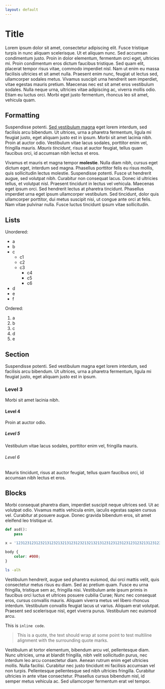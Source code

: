 ```yaml
---
layout: default
---
```


Title
=====
Lorem ipsum dolor sit amet, consectetur adipiscing elit. Fusce
tristique turpis in nunc aliquam scelerisque. Ut et aliquam nunc. Sed accumsan
condimentum justo. Proin in dolor elementum, fermentum orci eget, ultricies mi.
Proin condimentum eros dictum faucibus tristique. Sed quam elit, placerat tempor
risus vitae, commodo imperdiet nisl. Nam ut enim eu massa facilisis ultricies et
sit amet nulla. Praesent enim nunc, feugiat ut lectus sed, ullamcorper sodales
metus. Vivamus suscipit urna hendrerit sem imperdiet, vitae egestas mauris
pretium. Maecenas nec est sit amet eros vestibulum sodales. Nulla neque urna,
ultricies vitae adipiscing ac, viverra mollis odio. Etiam eu luctus orci. Morbi
eget justo fermentum, rhoncus leo sit amet, vehicula quam.

Formatting
----------
Suspendisse potenti. [Sed vestibulum magna](http://www.google.com) eget lorem
interdum, sed facilisis arcu bibendum. Ut ultrices, urna a pharetra fermentum,
ligula mi feugiat justo, eget aliquam justo est in ipsum. Morbi sit amet lacinia
nibh. Proin at auctor odio. Vestibulum vitae lacus sodales, porttitor enim vel,
fringilla mauris. *Mauris tincidunt*, risus at auctor feugiat, tellus quam
faucibus orci, id accumsan nibh lectus et eros.

Vivamus et mauris et magna tempor __molestie__. Nulla diam nibh, cursus eget dictum
eget, interdum sed magna. Phasellus porttitor felis eu risus mollis, quis
sollicitudin lectus molestie. Suspendisse potenti. Fusce ut hendrerit augue, sed
volutpat nibh. Curabitur non consequat lacus. Donec id ultricies tellus, et
volutpat nisl. Praesent tincidunt in lectus vel vehicula. Maecenas eget ipsum
orci. Sed hendrerit lectus at pharetra tincidunt. Phasellus imperdiet urna eget
ipsum ullamcorper vestibulum. Sed tincidunt, dolor quis ullamcorper porttitor,
dui metus suscipit nisi, ut congue ante orci at felis. Nam vitae pulvinar nulla.
Fusce luctus tincidunt ipsum vitae sollicitudin.

Lists
-----
Unordered:
- a
- b
- c
  - c1
  - c2
  - c3
    - c4
    - c5
    - c6
- d
- e
- f

Ordered:
1. a
2. b
3. c
4. d
5. e

Section
-------
Suspendisse potenti. Sed vestibulum magna eget lorem interdum, sed facilisis
arcu bibendum. Ut ultrices, urna a pharetra fermentum, ligula mi feugiat justo,
eget aliquam justo est in ipsum.

### Level 3 ###
Morbi sit amet lacinia nibh.

#### Level 4 ####
Proin at auctor odio.

##### Level 5 #####
Vestibulum vitae lacus sodales, porttitor enim vel, fringilla mauris.

###### Level 6 ######
Mauris tincidunt, risus at auctor feugiat, tellus quam faucibus orci, id
accumsan nibh lectus et eros.

Blocks
-----
Morbi consequat pharetra diam, imperdiet suscipit neque ultrices sed. Ut ac
volutpat odio. Vivamus mattis vehicula enim, iaculis egestas sapien cursus vel.
Curabitur at posuere augue. Donec gravida bibendum eros, sit amet eleifend leo
tristique ut.

```python
def asd():
    pass

x = '12312312312321312321321312312321321321312312312312312312321312312312312312'
```

```CSS
body {
    color: #000;
}
```

```bash
ls -alh
```

Vestibulum hendrerit, augue sed pharetra euismod, dui orci mattis
velit, quis consectetur metus risus eu diam. Sed ac pretium quam. Fusce eu urna
fringilla, tristique sem ac, fringilla nisi. Vestibulum ante ipsum primis in
faucibus orci luctus et ultrices posuere cubilia Curae; Nunc nec consequat eros,
cursus convallis mauris. Aliquam viverra metus vel libero rhoncus interdum.
Vestibulum convallis feugiat lacus ut varius. Aliquam erat volutpat. Praesent
sed scelerisque nisl, eget viverra purus. Vestibulum nec euismod arcu.

This is `inline code`.

> This is a quote, the text should wrap at some point to test multiline
> alignment with the surrounding quote marks.

Vestibulum at tortor elementum, bibendum arcu vel, pellentesque diam. Nunc
ultricies, urna at blandit fringilla, nibh velit sollicitudin purus, nec
interdum leo arcu consectetur diam. Aenean rutrum enim eget ultricies mollis.
Nulla facilisi. Curabitur nec justo tincidunt mi facilisis accumsan vel non
turpis. Pellentesque pellentesque sed nibh ultricies fringilla. Curabitur
ultricies in ante vitae consectetur. Phasellus cursus bibendum nisl, id semper
metus vehicula ac. Sed ullamcorper fermentum erat vel tempor.
